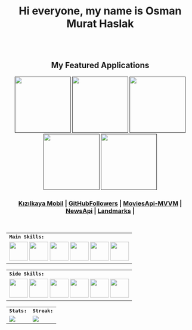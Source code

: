 <h1 align="center">
  Hi everyone, my name is Osman Murat Haslak
</h1> 
<br>
<br>

<div>
    <h2 align=center> My Featured Applications </h2>
</div>

<div align=center>
  <a href=""><img width=150 src="https://github.com/Murathaslak/Murathaslak/assets/61151141/f157f43f-ee3a-429a-846c-5e1401b94f4f"></a>
  <a href=""><img width=150 src="https://github.com/Murathaslak/Murathaslak/assets/61151141/7185cff7-43df-4609-adf9-224590656fe3"></a>
  <a href=""><img width=150 src="https://github.com/Murathaslak/Murathaslak/assets/61151141/3d18d8ce-1008-4b97-9636-2eb6b862c78f"></a>
  <a href=""><img width=150 src="https://github.com/Murathaslak/Murathaslak/assets/61151141/c3bd3831-54bd-4798-92ac-6ed02baf459c"></a>
  <a href=""><img width=150 src="https://github.com/Murathaslak/Murathaslak/assets/61151141/c483a789-9a6e-479b-9b4c-7d0bf89f43ab"></a>
 </a>
</div>

<h3 align="center">
  <a href="https://apps.apple.com/tr/app/kızılkaya-mobil/id6452725405?platform=iphone">Kızılkaya Mobil</a> |
  <a href="https://github.com/Murathaslak/GitHubFollowers">GitHubFollowers</a> |
  <a href="https://github.com/Murathaslak/MoviesApi-MVVM">MoviesApi-MVVM</a> |
  <a href="https://github.com/Murathaslak/NewsApi">NewsApi</a> |
  <a href="https://github.com/Murathaslak/Landmarks">Landmarks</a> |


</h3>

<br>

<div align=center>
<table>
    <tr>
        <td colspan="6">
        <strong><samp>Main Skills:</samp></strong>
        </td>
    </tr>
        <tr>
        <td colspan="6">
        <img src="https://img.icons8.com/color/480/000000/swift.png" width=50></a>
        <img src="https://img.icons8.com/color/480/000000/swiftui.png" width=50></a>
        <img src="https://img.icons8.com/color/480/000000/xcode.png" width=50></a>
        <img src="https://img.icons8.com/color/480/000000/git.png" width=50></a>
        <img src="https://img.icons8.com/color/480/000000/firebase.png" width=50></a>
        <img src="https://img.icons8.com/color/480/000000/figma.png" width=50></a>
        </td>
    </tr>
</table>

<div align=center>
<table>
    <tr>
        <td colspan="6">
        <strong><samp>Side Skills:</samp></strong>
        </td>
    </tr>
        <tr>
        <td colspan="6">
        <img src="https://img.icons8.com/color/480/000000/visual-studio-code-2019.png" width=50></a>     
        <img src="https://img.icons8.com/color/480/000000/html-5.png" width=50></a>
        <img src="https://img.icons8.com/color/480/000000/css3.png" width=50></a>
        <img src="https://img.icons8.com/?size=256&id=54087&format=png" width=50></a>
        <img src="https://www.electronjs.org/assets/img/logo.svg" width=50></a>
        <img src="https://user-images.githubusercontent.com/10379601/29446482-04f7036a-841f-11e7-9872-91d1fc2ea683.png" width=50></a>
 
</table>

<table>
    <tr>
        <td colspan="2">
        <strong><samp>Stats:</samp></strong>
        </td>
        <td colspan="2">
        <strong><samp>Streak:</samp></strong>
        </td>
    </tr>
    <tr>
        <td colspan="2" rowspan="2">
        <a href="https://github-readme-stats.vercel.app/api?username=murathaslak&count_private=true&hide_border=true&show_icons=true&theme=radical">
        <img src="https://github-readme-stats-sigma-five.vercel.app/api?username=murathaslak&count_private=true&hide_border=true&show_icons=true&theme=radical">
        </a>
        </td>
        <td colspan="2" rowspan="2">
        <a href="https://github-readme-streak-stats.herokuapp.com/?user=murathaslak&hide_border=true&theme=radical">
        <img src="https://github-readme-streak-stats.herokuapp.com/?user=murathaslak&hide_border=true&theme=radical">
        </a>
        </td>
    </tr>
</table>

